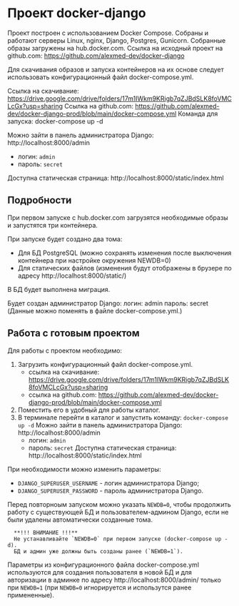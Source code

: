 # Проект docker-django

Проект построен с использованием Docker Compose.
Собраны и работают серверы Linux, nginx, Django, Postgres, Gunicorn.
Собранные образы загружены на hub.docker.com.
Ссылка на исходный проект на github.com: https://github.com/alexmed-dev/docker-django

Для скачивания образов и запуска контейнеров на их основе следует использовать конфигурационный файл docker-compose.yml.

   Ссылка на скачивание: https://drive.google.com/drive/folders/17m1IWkm9KRigb7qZJBdSLK8foVMCLcGx?usp=sharing
   Ссылка на github.com: https://github.com/alexmed-dev/docker-django-prod/blob/main/docker-compose.yml
   Команда для запуска: docker-compose up -d

Можно зайти в панель администратора Django: http://localhost:8000/admin
   - логин: `admin`
   - пароль: `secret`

   Доступна статическая страница: http://localhost:8000/static/index.html


## Подробности

При первом запуске с hub.docker.com загрузятся необходимые образы и запустятся три контейнера.

При запуске будет создано два тома:
- Для БД PostgreSQL (можно сохранять изменения после выключения контейнера при настройке окружения NEWDB=0)
- Для статических файлов (изменения будут отображены в брузере по адресу http://localhost:8000/static/)

В БД будет выполнена миграция.

Будет создан администратор Django:
    логин: admin
    пароль: secret
    (Данные можно поменять в файле docker-compose.yml.)


## Работа с готовым проектом

Для работы с проектом необходимо:
1. Загрузить конфигурационный файл docker-compose.yml.
   - ссылка на скачивание: https://drive.google.com/drive/folders/17m1IWkm9KRigb7qZJBdSLK8foVMCLcGx?usp=sharing
   - ссылка на github.com: https://github.com/alexmed-dev/docker-django-prod/blob/main/docker-compose.yml
2. Поместить его в удобный для работы каталог.
3. В терминале перейти в каталог и запустить команду: `docker-compose up -d`
   Можно зайти в панель администратора Django: http://localhost:8000/admin
   - логин: `admin`
   - пароль: `secret`
   Доступна статическая страница: http://localhost:8000/static/index.html

 При необходимости можно изменить параметры:
   - `DJANGO_SUPERUSER_USERNAME` - логин администратора Django;
   - `DJANGO_SUPERUSER_PASSWORD` - пароль администратора Django.

  Перед повторноым запуском можно указать `NEWDB=0`, чтобы продолжить работу с существующей БД и пользователем-админом Django, если не были удалены автоматически созданные тома.

      **!!! ВНИМАНИЕ !!!**
      Не устанавливайте `NEWDB=0` при первом запуске (docker-compose up -d).
      БД и админ уже должны быть созданы ранее (`NEWDB=1`).

   Параметры из конфигурационного файла docker-compose.yml используются для создания пользователя в новой БД и для авторизации в админке по адресу http://localhost:8000/admin/
   только при `NEWDB=1` (при `NEWDB=0` игнорируется и использутся ранее примененные).





